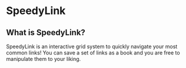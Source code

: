 # SpeedyLink 

## What is SpeedyLink? 

SpeedyLink is an interactive grid system to quickly navigate your most common links! 
You can save a set of links as a book and you are free to manipulate them to your liking. 
